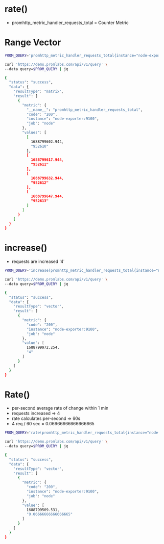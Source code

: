 # rate()

- promhttp_metric_handler_requests_total = Counter Metric

# Range Vector

```bash
PROM_QUERY='promhttp_metric_handler_requests_total{instance="node-exporter:9100",code="200"}[1m]'

curl 'https://demo.promlabs.com/api/v1/query' \
--data query=$PROM_QUERY | jq

{
  "status": "success",
  "data": {
    "resultType": "matrix",
    "result": [
      {
        "metric": {
          "__name__": "promhttp_metric_handler_requests_total",
          "code": "200",
          "instance": "node-exporter:9100",
          "job": "node"
        },
        "values": [
          [
            1688799602.944,
            "952610"
          ],
          [
            1688799617.944,
            "952611"
          ],
          [
            1688799632.944,
            "952612"
          ],
          [
            1688799647.944,
            "952613"
          ]
        ]
      }
    ]
  }
}
```

# increase()

- requests are increased '4'

```bash
PROM_QUERY='increase(promhttp_metric_handler_requests_total{instance="node-exporter:9100",code="200"}[1m])'

curl 'https://demo.promlabs.com/api/v1/query' \
--data query=$PROM_QUERY | jq

{
  "status": "success",
  "data": {
    "resultType": "vector",
    "result": [
      {
        "metric": {
          "code": "200",
          "instance": "node-exporter:9100",
          "job": "node"
        },
        "value": [
          1688799972.254,
          "4"
        ]
      }
    ]
  }
}
```

# Rate()
- per-second average rate of change within 1 min
- requests increased => 4
- rate calculates per-second => 60s
- 4 req / 60 sec = 0.06666666666666665

```bash
PROM_QUERY='rate(promhttp_metric_handler_requests_total{instance="node-exporter:9100",code="200"}[1m])'

curl 'https://demo.promlabs.com/api/v1/query' \
--data query=$PROM_QUERY | jq

{
  "status": "success",
  "data": {
    "resultType": "vector",
    "result": [
      {
        "metric": {
          "code": "200",
          "instance": "node-exporter:9100",
          "job": "node"
        },
        "value": [
          1688799509.531,
          "0.06666666666666665"
        ]
      }
    ]
  }
}
```